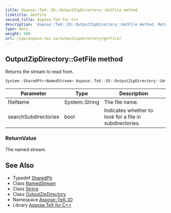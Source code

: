 ```yaml
---
title: Aspose::TeX::IO::OutputZipDirectory::GetFile method
linktitle: GetFile
second_title: Aspose.TeX for C++
description: 'Aspose::TeX::IO::OutputZipDirectory::GetFile method. Returns the stream to read from in C++.'
type: docs
weight: 400
url: /cpp/aspose.tex.io/outputzipdirectory/getfile/
---
```

## OutputZipDirectory::GetFile method


Returns the stream to read from.

```cpp
System::SharedPtr<NamedStream> Aspose::TeX::IO::OutputZipDirectory::GetFile(System::String fileName, bool searchSubdirectories=false) override
```


| Parameter | Type | Description |
| --- | --- | --- |
| fileName | System::String | The file name. |
| searchSubdirectories | bool | Indicates whether to look for a file in subdirectories. |

### ReturnValue

The named stream.

## See Also

* Typedef [SharedPtr](../../../system/sharedptr/)
* Class [NamedStream](../../namedstream/)
* Class [String](../../../system/string/)
* Class [OutputZipDirectory](../)
* Namespace [Aspose::TeX::IO](../../)
* Library [Aspose.TeX for C++](../../../)
